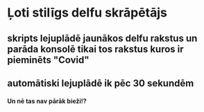 # Ļoti stilīgs delfu skrāpētājs
## skripts lejuplādē jaunākos delfu rakstus un parāda konsolē tikai tos rakstus kuros ir pieminēts "Covid"
## automātiski lejuplādē ik pēc 30 sekundēm
#### Un nē tas nav pārāk bieži!?
